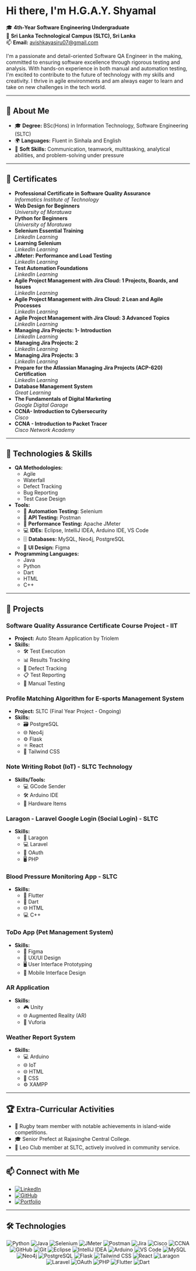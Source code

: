 # Hi there, I'm H.G.A.Y. Shyamal

🎓 **4th-Year Software Engineering Undergraduate**  
📍 **Sri Lanka Technological Campus (SLTC), Sri Lanka**  
📫 **Email:** [avishkayasiru07@gmail.com](mailto:avishkayasiru07@gmail.com)

I'm a passionate and detail-oriented Software QA Engineer in the making, committed to ensuring software excellence through rigorous testing and analysis. With hands-on experience in both manual and automation testing, I'm excited to contribute to the future of technology with my skills and creativity. I thrive in agile environments and am always eager to learn and take on new challenges in the tech world.

---

## 🔹 About Me
- 🎓 **Degree:** BSc(Hons) in Information Technology, Software Engineering (SLTC)
- 🌍 **Languages:** Fluent in Sinhala and English  
- 🧠 **Soft Skills:** Communication, teamwork, multitasking, analytical abilities, and problem-solving under pressure  

---

## 🏅 Certificates
- **Professional Certificate in Software Quality Assurance**  
  *Informatics Institute of Technology*
- **Web Design for Beginners**  
  *University of Moratuwa*
- **Python for Beginners**  
  *University of Moratuwa*
- **Selenium Essential Training**  
  *LinkedIn Learning*
- **Learning Selenium**  
  *LinkedIn Learning*
- **JMeter: Performance and Load Testing**  
  *LinkedIn Learning*
- **Test Automation Foundations**  
  *LinkedIn Learning*
- **Agile Project Management with Jira Cloud: 1 Projects, Boards, and Issues**  
  *LinkedIn Learning*
- **Agile Project Management with Jira Cloud: 2 Lean and Agile Processes**  
  *LinkedIn Learning*
- **Agile Project Management with Jira Cloud: 3 Advanced Topics**  
  *LinkedIn Learning*
- **Managing Jira Projects: 1- Introduction**  
  *LinkedIn Learning*
- **Managing Jira Projects: 2**  
  *LinkedIn Learning*
- **Managing Jira Projects: 3**  
  *LinkedIn Learning*
- **Prepare for the Atlassian Managing Jira Projects (ACP-620) Certification**  
  *LinkedIn Learning*
- **Database Management System**  
  *Great Learning*
- **The Fundamentals of Digital Marketing**  
  *Google Digital Garage*
- **CCNA- Introduction to Cybersecurity**  
  *Cisco* 
- **CCNA - Introduction to Packet Tracer**  
  *Cisco Network Academy*

---

## 🔧 Technologies & Skills
- **QA Methodologies:** 
  - Agile
  - Waterfall
  - Defect Tracking
  - Bug Reporting
  - Test Case Design
- **Tools:** 
  - 🤖 **Automation Testing:** Selenium  
  - 🔗 **API Testing:** Postman  
  - 🚀 **Performance Testing:** Apache JMeter  
  - 💻 **IDEs:** Eclipse, IntelliJ IDEA, Arduino IDE, VS Code  
  - 🗄️ **Databases:** MySQL, Neo4j, PostgreSQL  
  - 🎨 **UI Design:** Figma
- **Programming Languages:** 
  - Java
  - Python
  - Dart
  - HTML
  - C++  

---

## 🌟 Projects
### Software Quality Assurance Certificate Course Project - IIT 
- **Project:** Auto Steam Application by Triolem  
- **Skills:** 
  - 🛠️ Test Execution
  - 📊 Results Tracking
  - 🐛 Defect Tracking
  - 📋 Test Reporting
  - 📝 Manual Testing  

### Profile Matching Algorithm for E-sports Management System 
- **Project:** SLTC (Final Year Project - Ongoing)  
- **Skills:** 
  - 🗃️ PostgreSQL
  - 🌐 Neo4j
  - ⚙️ Flask
  - ⚛️ React
  - 🎨 Tailwind CSS  

### Note Writing Robot (IoT) - SLTC Technology  
- **Skills/Tools:** 
  - 💻 GCode Sender
  - 🛠️ Arduino IDE
  - 🔧 Hardware Items  

### Laragon - Laravel Google Login (Social Login) - SLTC  
- **Skills:** 
  - 🔗 Laragon
  - 💻 Laravel
  - 🔐 OAuth
  - 🖥️ PHP  

### Blood Pressure Monitoring App - SLTC  
- **Skills:** 
  - 📱 Flutter
  - 🐍 Dart
  - 🌐 HTML
  - 💻 C++  

### ToDo App (Pet Management System)  
- **Skills:** 
  - 🎨 Figma
  - 📱 UX/UI Design
  - 🖥️ User Interface Prototyping
  - 📱 Mobile Interface Design  

### AR Application  
- **Skills:** 
  - 🎮 Unity
  - 🌐 Augmented Reality (AR)
  - 🔧 Vuforia  

### Weather Report System  
- **Skills:** 
  - 💻 Arduino
  - 🌐 IoT
  - 🌐 HTML
  - 🎨 CSS
  - ⚙️ XAMPP  

---

## 🏆 Extra-Curricular Activities
- 🏉 Rugby team member with notable achievements in island-wide competitions.
- 🎓 Senior Prefect at Rajasinghe Central College.
- 🦁 Leo Club member at SLTC, actively involved in community service.

---

## 📫 Connect with Me
- [![LinkedIn](https://img.shields.io/badge/LinkedIn-0A66C2?style=flat&logo=linkedin&logoColor=white)](https://www.linkedin.com/in/avishka-yasiru-shyamal-341b47229?utm_source=share&utm_campaign=share_via&utm_content=profile&utm_medium=android_app)
- [![GitHub](https://img.shields.io/badge/GitHub-181717?style=flat&logo=github&logoColor=white)](https://github.com/Avishka07)
- [![Portfolio](https://img.shields.io/badge/Portfolio-000000?style=flat&logo=github&logoColor=white)](https://avishkayasiruportfolio.my.canva.site/event-planner-resume-website-in-blue-black-simple-and-minimal-style)

---

## 🛠️ Technologies
<p align="center">
  <img src="https://img.icons8.com/color/48/000000/python.png" alt="Python"/>
  <img src="https://img.icons8.com/color/48/000000/java-coffee-cup-logo.png" alt="Java"/>
  <img src="https://img.icons8.com/color/48/000000/selenium.png" alt="Selenium"/>
  <img src="https://img.icons8.com/color/48/000000/jmeter.png" alt="JMeter"/>
  <img src="https://img.icons8.com/color/48/000000/postman.png" alt="Postman"/>
  <img src="https://img.icons8.com/color/48/000000/jira.png" alt="Jira"/>
  <img src="https://img.icons8.com/color/48/000000/cisco.png" alt="Cisco"/>
  <img src="https://img.icons8.com/color/48/000000/ccna.png" alt="CCNA"/>
  <img src="https://img.icons8.com/color/48/000000/github.png" alt="GitHub"/>
  <img src="https://img.icons8.com/color/48/000000/git.png" alt="Git"/>
  <img src="https://img.icons8.com/color/48/000000/eclipse.png" alt="Eclipse"/>
  <img src="https://img.icons8.com/color/48/000000/intellij-idea.png" alt="IntelliJ IDEA"/>
  <img src="https://img.icons8.com/color/48/000000/arduino.png" alt="Arduino"/>
  <img src="https://img.icons8.com/color/48/000000/visual-studio-code-2019.png" alt="VS Code"/>
  <img src="https://img.icons8.com/color/48/000000/mysql-logo.png" alt="MySQL"/>
  <img src="https://img.icons8.com/color/48/000000/neo4j.png" alt="Neo4j"/>
  <img src="https://img.icons8.com/color/48/000000/postgresql.png" alt="PostgreSQL"/>
  <img src="https://img.icons8.com/color/48/000000/flask.png" alt="Flask"/>
  <img src="https://img.icons8.com/color/48/000000/tailwindcss.png" alt="Tailwind CSS"/>
  <img src="https://img.icons8.com/color/48/000000/react-native.png" alt="React"/>
  <img src="https://img.icons8.com/color/48/000000/laragon.png" alt="Laragon"/>
  <img src="https://img.icons8.com/color/48/000000/laravel.png" alt="Laravel"/>
  <img src="https://img.icons8.com/color/48/000000/oauth.png" alt="OAuth"/>
  <img src="https://img.icons8.com/color/48/000000/php.png" alt="PHP"/>
  <img src="https://img.icons8.com/color/48/000000/flutter.png" alt="Flutter"/>
  <img src="https://img.icons8.com/color/48/000000/dart.png" alt="Dart"/>
  <img src="https://img.icons8.com/color/48/000000/html
